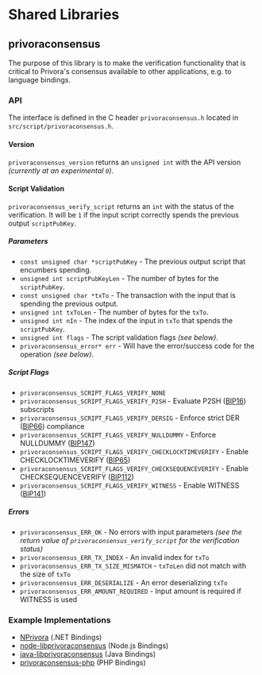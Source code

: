 Shared Libraries
================

## privoraconsensus

The purpose of this library is to make the verification functionality that is critical to Privora's consensus available to other applications, e.g. to language bindings.

### API

The interface is defined in the C header `privoraconsensus.h` located in  `src/script/privoraconsensus.h`.

#### Version

`privoraconsensus_version` returns an `unsigned int` with the API version *(currently at an experimental `0`)*.

#### Script Validation

`privoraconsensus_verify_script` returns an `int` with the status of the verification. It will be `1` if the input script correctly spends the previous output `scriptPubKey`.

##### Parameters
- `const unsigned char *scriptPubKey` - The previous output script that encumbers spending.
- `unsigned int scriptPubKeyLen` - The number of bytes for the `scriptPubKey`.
- `const unsigned char *txTo` - The transaction with the input that is spending the previous output.
- `unsigned int txToLen` - The number of bytes for the `txTo`.
- `unsigned int nIn` - The index of the input in `txTo` that spends the `scriptPubKey`.
- `unsigned int flags` - The script validation flags *(see below)*.
- `privoraconsensus_error* err` - Will have the error/success code for the operation *(see below)*.

##### Script Flags
- `privoraconsensus_SCRIPT_FLAGS_VERIFY_NONE`
- `privoraconsensus_SCRIPT_FLAGS_VERIFY_P2SH` - Evaluate P2SH ([BIP16](https://github.com/privora/bips/blob/master/bip-0016.mediawiki)) subscripts
- `privoraconsensus_SCRIPT_FLAGS_VERIFY_DERSIG` - Enforce strict DER ([BIP66](https://github.com/privora/bips/blob/master/bip-0066.mediawiki)) compliance
- `privoraconsensus_SCRIPT_FLAGS_VERIFY_NULLDUMMY` - Enforce NULLDUMMY ([BIP147](https://github.com/privora/bips/blob/master/bip-0147.mediawiki))
- `privoraconsensus_SCRIPT_FLAGS_VERIFY_CHECKLOCKTIMEVERIFY` - Enable CHECKLOCKTIMEVERIFY ([BIP65](https://github.com/privora/bips/blob/master/bip-0065.mediawiki))
- `privoraconsensus_SCRIPT_FLAGS_VERIFY_CHECKSEQUENCEVERIFY` - Enable CHECKSEQUENCEVERIFY ([BIP112](https://github.com/privora/bips/blob/master/bip-0112.mediawiki))
- `privoraconsensus_SCRIPT_FLAGS_VERIFY_WITNESS` - Enable WITNESS ([BIP141](https://github.com/privora/bips/blob/master/bip-0141.mediawiki))

##### Errors
- `privoraconsensus_ERR_OK` - No errors with input parameters *(see the return value of `privoraconsensus_verify_script` for the verification status)*
- `privoraconsensus_ERR_TX_INDEX` - An invalid index for `txTo`
- `privoraconsensus_ERR_TX_SIZE_MISMATCH` - `txToLen` did not match with the size of `txTo`
- `privoraconsensus_ERR_DESERIALIZE` - An error deserializing `txTo`
- `privoraconsensus_ERR_AMOUNT_REQUIRED` - Input amount is required if WITNESS is used

### Example Implementations
- [NPrivora](https://github.com/NicolasDorier/NPrivora/blob/master/NPrivora/Script.cs#L814) (.NET Bindings)
- [node-libprivoraconsensus](https://github.com/bitpay/node-libprivoraconsensus) (Node.js Bindings)
- [java-libprivoraconsensus](https://github.com/dexX7/java-libprivoraconsensus) (Java Bindings)
- [privoraconsensus-php](https://github.com/Bit-Wasp/privoraconsensus-php) (PHP Bindings)
